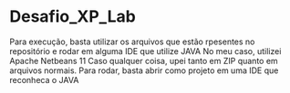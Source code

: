 # Desafio_XP_Lab
Para execução, basta utilizar os arquivos que estão rpesentes no repositório e rodar em alguma IDE que utilize JAVA
No meu caso, utilizei Apache Netbeans 11
Caso qualquer coisa, upei tanto em ZIP quanto em arquivos normais. 
Para rodar, basta abrir como projeto em uma IDE que reconheca o JAVA
